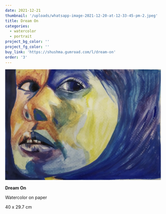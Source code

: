 ```yaml
---
date: 2021-12-21
thumbnail: '/uploads/whatsapp-image-2021-12-20-at-12-33-45-pm-2.jpeg'
title: Dream On
categories:
  - watercolor
  - portrait
project_bg_color: ''
project_fg_color: ''
buy_link: 'https://shushma.gumroad.com/l/dream-on'
order: '3'
---
```


![](/uploads/whatsapp-image-2021-12-20-at-12-33-45-pm-2.jpeg)

**Dream On**

Watercolor on paper

40 x 29.7 cm

